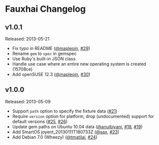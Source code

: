 Fauxhai Changelog
=================

v1.0.1
------
Released: 2013-05-21

- Fix typo in README ([@mapleoin][], [#29][])
- Rename `gem` to `spec` in gemspec
- Use Ruby's built-in JSON class
- Handle use case where an entire new operating system is created (15708ce)
- Add openSUSE 12.3 ([@mapleoin][], [#30][])

v1.0.0
------
Released: 2013-05-09

- Support `path` option to specify the fixture data ([#21][])
- Require `version` option for platform, drop (undocumented) support for default versions ([#25][], [#26][])
- Update gem paths on Ubuntu 10.04 data ([@anujbiyani][], [#18][], [#19][])
- Add SmartOS joyent_20130111T180733Z ([@sax][], [#23][])
- Add Debian 7.0 (Wheezy) ([@tmatilai][], [#24][])

<!--- The following link definition list is generated by PimpMyChangelog --->
[#18]: https://github.com/customink/fauxhai/issues/18
[#19]: https://github.com/customink/fauxhai/issues/19
[#21]: https://github.com/customink/fauxhai/issues/21
[#23]: https://github.com/customink/fauxhai/issues/23
[#24]: https://github.com/customink/fauxhai/issues/24
[#25]: https://github.com/customink/fauxhai/issues/25
[#26]: https://github.com/customink/fauxhai/issues/26
[#29]: https://github.com/customink/fauxhai/issues/29
[#30]: https://github.com/customink/fauxhai/issues/30
[@anujbiyani]: https://github.com/anujbiyani
[@mapleoin]: https://github.com/mapleoin
[@sax]: https://github.com/sax
[@tmatilai]: https://github.com/tmatilai
